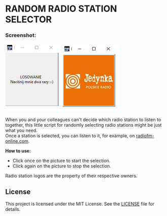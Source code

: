 # RANDOM RADIO STATION SELECTOR

### Screenshot:
![Main application interface](screenshots/main.png "Main interface") 

When you and your colleagues can't decide which radio station to listen to together, this little script for randomly selecting radio stations might be just what you need.  
Once a station is selected, you can listen to it, for example, on [radiofm-online.com](https://radiofm-online.com).

**How to use:**
- Click once on the picture to start the selection.
- Click again on the picture to stop the selection.

Radio station logos are the property of their respective owners.

## License

This project is licensed under the MIT License. See the [LICENSE](./LICENSE) file for details.